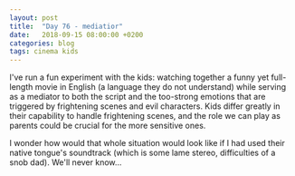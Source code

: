 ```yaml
---
layout: post
title:  "Day 76 - mediatior"
date:   2018-09-15 08:00:00 +0200
categories: blog
tags: cinema kids
---
```


I've run a fun experiment with the kids: watching together a funny yet full-length movie in English (a language they do not understand) while serving as a mediator to both the script and the too-strong emotions that are triggered by frightening scenes and evil characters. Kids differ greatly in their capability to handle frightening scenes, and the role we can play as parents could be crucial for the more sensitive ones.

I wonder how would that whole situation would look like if I had used their native tongue's soundtrack (which is some lame stereo, difficulties of a snob dad). We'll never know...
